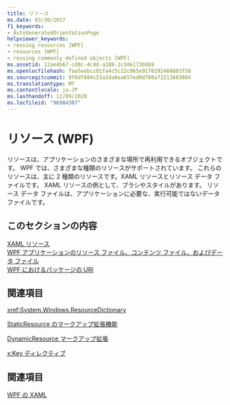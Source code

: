 ```yaml
---
title: リソース
ms.date: 03/30/2017
f1_keywords:
- AutoGeneratedOrientationPage
helpviewer_keywords:
- reusing resources [WPF]
- resources [WPF]
- reusing commonly defined objects [WPF]
ms.assetid: 12ae4b67-cd0c-4c4d-a188-2c3de173bbb9
ms.openlocfilehash: faa5eebcc01fa4c5c22c965e9170292460883f58
ms.sourcegitcommit: 9f6df084c53a3da0ea657ed0d708a72213683084
ms.translationtype: MT
ms.contentlocale: ja-JP
ms.lasthandoff: 12/09/2020
ms.locfileid: "96984307"
---
```

# <a name="resources-wpf"></a>リソース (WPF)
リソースは、アプリケーションのさまざまな場所で再利用できるオブジェクトです。 WPF では、さまざまな種類のリソースがサポートされています。 これらのリソースは、主に 2 種類のリソースです。XAML リソースとリソース データ ファイルです。 XAML リソースの例として、ブラシやスタイルがあります。 リソース データ ファイルは、アプリケーションに必要な、実行可能ではないデータ ファイルです。  
  
## <a name="in-this-section"></a>このセクションの内容  
 [XAML リソース](/dotnet/desktop-wpf/fundamentals/xaml-resources-define)  
 [WPF アプリケーションのリソース ファイル、コンテンツ ファイル、およびデータ ファイル](../app-development/wpf-application-resource-content-and-data-files.md)  
 [WPF におけるパッケージの URI](../app-development/pack-uris-in-wpf.md)  
  
## <a name="reference"></a>関連項目  
 <xref:System.Windows.ResourceDictionary>  
  
 [StaticResource のマークアップ拡張機能](staticresource-markup-extension.md)  
  
 [DynamicResource マークアップ拡張](dynamicresource-markup-extension.md)  
  
 [x:Key ディレクティブ](/dotnet/desktop-wpf/xaml-services/xkey-directive)  
  
## <a name="related-sections"></a>関連項目  
 [WPF の XAML](xaml-in-wpf.md)
